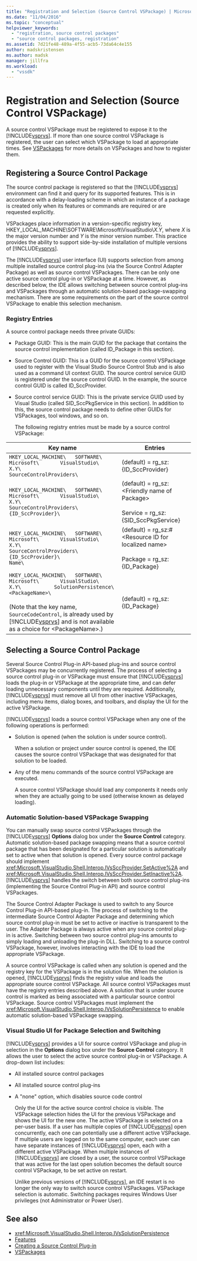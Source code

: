 ```yaml
---
title: "Registration and Selection (Source Control VSPackage) | Microsoft Docs"
ms.date: "11/04/2016"
ms.topic: "conceptual"
helpviewer_keywords:
  - "registration, source control packages"
  - "source control packages, registration"
ms.assetid: 7d21fe48-489a-4f55-acb5-73da64c4e155
author: madskristensen
ms.author: madsk
manager: jillfra
ms.workload:
  - "vssdk"
---
```

# Registration and Selection (Source Control VSPackage)
A source control VSPackage must be registered to expose it to the [!INCLUDE[vsprvs](../../code-quality/includes/vsprvs_md.md)]. If more than one source control VSPackage is registered, the user can select which VSPackage to load at appropriate times. See [VSPackages](../../extensibility/internals/vspackages.md) for more details on VSPackages and how to register them.

## Registering a Source Control Package
 The source control package is registered so that the [!INCLUDE[vsprvs](../../code-quality/includes/vsprvs_md.md)] environment can find it and query for its supported features. This is in accordance with a delay-loading scheme in which an instance of a package is created only when its features or commands are required or are requested explicitly.

 VSPackages place information in a version-specific registry key, HKEY_LOCAL_MACHINE\SOFTWARE\Microsoft\VisualStudio\\*X.Y*, where *X* is the major version number and *Y* is the minor version number. This practice provides the ability to support side-by-side installation of multiple versions of [!INCLUDE[vsprvs](../../code-quality/includes/vsprvs_md.md)].

 The [!INCLUDE[vsprvs](../../code-quality/includes/vsprvs_md.md)] user interface (UI) supports selection from among multiple installed source control plug-ins (via the Source Control Adapter Package) as well as source control VSPackages. There can be only one active source control plug-in or VSPackage at a time. However, as described below, the IDE allows switching between source control plug-ins and VSPackages through an automatic solution-based package-swapping mechanism. There are some requirements on the part of the source control VSPackage to enable this selection mechanism.

### Registry Entries
 A source control package needs three private GUIDs:

- Package GUID: This is the main GUID for the package that contains the source control implementation (called ID_Package in this section).

- Source Control GUID: This is a GUID for the source control VSPackage used to register with the Visual Studio Source Control Stub and is also used as a command UI context GUID. The source control service GUID is registered under the source control GUID. In the example, the source control GUID is called ID_SccProvider.

- Source control service GUID: This is the private service GUID used by Visual Studio (called SID_SccPkgService in this section). In addition to this, the source control package needs to define other GUIDs for VSPackages, tool windows, and so on.

  The following registry entries must be made by a source control VSPackage:

| Key name | Entries |
| - | - |
| `HKEY_LOCAL_MACHINE\   SOFTWARE\     Microsoft\       VisualStudio\         X.Y\           SourceControlProviders\` | (default) = rg_sz:{ID_SccProvider} |
| `HKEY_LOCAL_MACHINE\   SOFTWARE\     Microsoft\       VisualStudio\         X.Y\           SourceControlProviders\             {ID_SccProvider}\` | (default) = rg_sz:\<Friendly name of Package><br /><br /> Service = rg_sz:{SID_SccPkgService} |
| `HKEY_LOCAL_MACHINE\   SOFTWARE\     Microsoft\       VisualStudio\         X.Y\           SourceControlProviders\             {ID_SccProvider}\               Name\` | (default) = rg_sz:#\<Resource ID for localized name><br /><br /> Package = rg_sz:{ID_Package} |
| `HKEY_LOCAL_MACHINE\   SOFTWARE\     Microsoft\       VisualStudio\         X.Y\           SolutionPersistence\             <PackageName>\`<br /><br /> (Note that the key name, `SourceCodeControl`, is already used by [!INCLUDE[vsprvs](../../code-quality/includes/vsprvs_md.md)] and is not available as a choice for \<PackageName>.) | (default) = rg_sz:{ID_Package} |

## Selecting a Source Control Package
 Several Source Control Plug-in API-based plug-ins and source control VSPackages may be concurrently registered. The process of selecting a source control plug-in or VSPackage must ensure that [!INCLUDE[vsprvs](../../code-quality/includes/vsprvs_md.md)] loads the plug-in or VSPackage at the appropriate time, and can defer loading unnecessary components until they are required. Additionally, [!INCLUDE[vsprvs](../../code-quality/includes/vsprvs_md.md)] must remove all UI from other inactive VSPackages, including menu items, dialog boxes, and toolbars, and display the UI for the active VSPackage.

 [!INCLUDE[vsprvs](../../code-quality/includes/vsprvs_md.md)] loads a source control VSPackage when any one of the following operations is performed:

- Solution is opened (when the solution is under source control).

   When a solution or project under source control is opened, the IDE causes the source control VSPackage that was designated for that solution to be loaded.

- Any of the menu commands of the source control VSPackage are executed.

  A source control VSPackage should load any components it needs only when they are actually going to be used (otherwise known as delayed loading).

### Automatic Solution-based VSPackage Swapping
 You can manually swap source control VSPackages through the [!INCLUDE[vsprvs](../../code-quality/includes/vsprvs_md.md)] **Options** dialog box under the **Source Control** category. Automatic solution-based package swapping means that a source control package that has been designated for a particular solution is automatically set to active when that solution is opened. Every source control package should implement <xref:Microsoft.VisualStudio.Shell.Interop.IVsSccProvider.SetActive%2A> and <xref:Microsoft.VisualStudio.Shell.Interop.IVsSccProvider.SetInactive%2A>. [!INCLUDE[vsprvs](../../code-quality/includes/vsprvs_md.md)] handles the switch between both source control plug-ins (implementing the Source Control Plug-in API) and source control VSPackages.

 The Source Control Adapter Package is used to switch to any Source Control Plug-in API-based plug-in. The process of switching to the intermediate Source Control Adapter Package and determining which source control plug-in must be set to active or inactive is transparent to the user. The Adapter Package is always active when any source control plug-in is active. Switching between two source control plug-ins amounts to simply loading and unloading the plug-in DLL. Switching to a source control VSPackage, however, involves interacting with the IDE to load the appropriate VSPackage.

 A source control VSPackage is called when any solution is opened and the registry key for the VSPackage is in the solution file. When the solution is opened, [!INCLUDE[vsprvs](../../code-quality/includes/vsprvs_md.md)] finds the registry value and loads the appropriate source control VSPackage. All source control VSPackages must have the registry entries described above. A solution that is under source control is marked as being associated with a particular source control VSPackage. Source control VSPackages must implement the <xref:Microsoft.VisualStudio.Shell.Interop.IVsSolutionPersistence> to enable automatic solution-based VSPackage swapping.

### Visual Studio UI for Package Selection and Switching
 [!INCLUDE[vsprvs](../../code-quality/includes/vsprvs_md.md)] provides a UI for source control VSPackage and plug-in selection in the **Options** dialog box under the **Source Control** category. It allows the user to select the active source control plug-in or VSPackage. A drop-down list includes:

- All installed source control packages

- All installed source control plug-ins

- A "none" option, which disables source code control

  Only the UI for the active source control choice is visible. The VSPackage selection hides the UI for the previous VSPackage and shows the UI for the new one. The active VSPackage is selected on a per-user basis. If a user has multiple copies of [!INCLUDE[vsprvs](../../code-quality/includes/vsprvs_md.md)] open concurrently, each one can potentially use a different active VSPackage. If multiple users are logged on to the same computer, each user can have separate instances of [!INCLUDE[vsprvs](../../code-quality/includes/vsprvs_md.md)] open, each with a different active VSPackage. When multiple instances of [!INCLUDE[vsprvs](../../code-quality/includes/vsprvs_md.md)] are closed by a user, the source control VSPackage that was active for the last open solution becomes the default source control VSPackage, to be set active on restart.

  Unlike previous versions of [!INCLUDE[vsprvs](../../code-quality/includes/vsprvs_md.md)], an IDE restart is no longer the only way to switch source control VSPackages. VSPackage selection is automatic. Switching packages requires Windows User privileges (not Administrator or Power User).

## See also
- <xref:Microsoft.VisualStudio.Shell.Interop.IVsSolutionPersistence>
- [Features](../../extensibility/internals/source-control-vspackage-features.md)
- [Creating a Source Control Plug-in](../../extensibility/internals/creating-a-source-control-plug-in.md)
- [VSPackages](../../extensibility/internals/vspackages.md)
